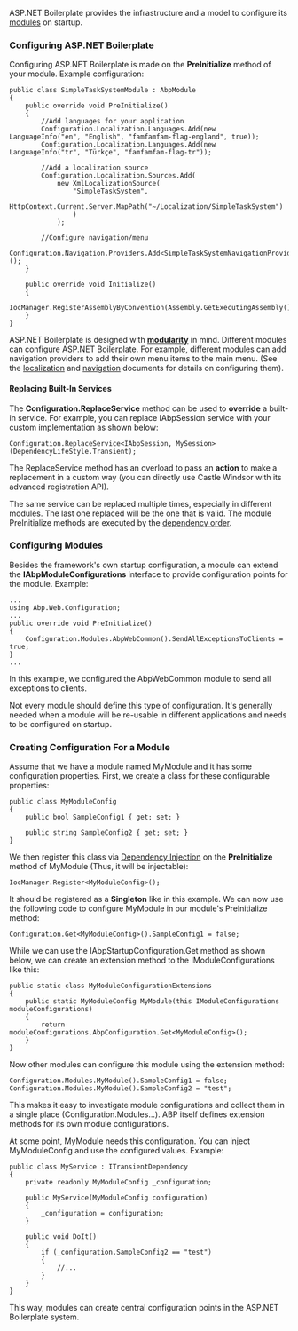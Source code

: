 ASP.NET Boilerplate provides the infrastructure and a model to configure
its [modules](/Pages/Documents/Module-System) on startup.

### Configuring ASP.NET Boilerplate

Configuring ASP.NET Boilerplate is made on the **PreInitialize** method of
your module. Example configuration:

    public class SimpleTaskSystemModule : AbpModule
    {
        public override void PreInitialize()
        {
            //Add languages for your application
            Configuration.Localization.Languages.Add(new LanguageInfo("en", "English", "famfamfam-flag-england", true));
            Configuration.Localization.Languages.Add(new LanguageInfo("tr", "Türkçe", "famfamfam-flag-tr"));

            //Add a localization source
            Configuration.Localization.Sources.Add(
                new XmlLocalizationSource(
                    "SimpleTaskSystem",
                    HttpContext.Current.Server.MapPath("~/Localization/SimpleTaskSystem")
                    )
                );

            //Configure navigation/menu
            Configuration.Navigation.Providers.Add<SimpleTaskSystemNavigationProvider>();        
        }

        public override void Initialize()
        {
            IocManager.RegisterAssemblyByConvention(Assembly.GetExecutingAssembly());
        }
    }

ASP.NET Boilerplate is designed with **[modularity](Module-System.md)** in
mind. Different modules can configure ASP.NET Boilerplate. For example,
different modules can add navigation providers to add their own menu
items to the main menu. (See the
[localization](/Pages/Documents/Localization) and
[navigation](/Pages/Documents/Navigation) documents for details on
configuring them).

#### Replacing Built-In Services

The **Configuration.ReplaceService** method can be used to **override** a
built-in service. For example, you can replace IAbpSession service with
your custom implementation as shown below:

    Configuration.ReplaceService<IAbpSession, MySession>(DependencyLifeStyle.Transient);

The ReplaceService method has an overload to pass an **action** to make a
replacement in a custom way (you can directly use Castle Windsor with its
advanced registration API).

The same service can be replaced multiple times, especially in different
modules. The last one replaced will be the one that is valid. The module PreInitialize
methods are executed by the [dependency order](Module-System.md).

### Configuring Modules

Besides the framework's own startup configuration, a module can extend
the **IAbpModuleConfigurations** interface to provide configuration points
for the module. Example:

    ...
    using Abp.Web.Configuration;
    ...
    public override void PreInitialize()
    {
        Configuration.Modules.AbpWebCommon().SendAllExceptionsToClients = true;
    }
    ...

In this example, we configured the AbpWebCommon module to send all
exceptions to clients.

Not every module should define this type of configuration. It's
generally needed when a module will be re-usable in different
applications and needs to be configured on startup.

### Creating Configuration For a Module

Assume that we have a module named MyModule and it has some
configuration properties. First, we create a class for these configurable
properties:

    public class MyModuleConfig
    {
        public bool SampleConfig1 { get; set; }

        public string SampleConfig2 { get; set; }
    }

We then register this class via [Dependency
Injection](Dependency-Injection.md) on the **PreInitialize** method of
MyModule (Thus, it will be injectable):

    IocManager.Register<MyModuleConfig>();

It should be registered as a **Singleton** like in this example. We can now
use the following code to configure MyModule in our module's
PreInitialize method:

    Configuration.Get<MyModuleConfig>().SampleConfig1 = false;

While we can use the IAbpStartupConfiguration.Get method as shown below, we
can create an extension method to the IModuleConfigurations like this:

    public static class MyModuleConfigurationExtensions
    {
        public static MyModuleConfig MyModule(this IModuleConfigurations moduleConfigurations)
        {
            return moduleConfigurations.AbpConfiguration.Get<MyModuleConfig>();
        }
    }

Now other modules can configure this module using the extension method:

    Configuration.Modules.MyModule().SampleConfig1 = false;
    Configuration.Modules.MyModule().SampleConfig2 = "test";

This makes it easy to investigate module configurations and collect them in
a single place (Configuration.Modules...). ABP itself defines extension
methods for its own module configurations.

At some point, MyModule needs this configuration. You can inject
MyModuleConfig and use the configured values. Example:

    public class MyService : ITransientDependency
    {
        private readonly MyModuleConfig _configuration;

        public MyService(MyModuleConfig configuration)
        {
            _configuration = configuration;
        }

        public void DoIt()
        {
            if (_configuration.SampleConfig2 == "test")
            {
                //...
            }
        }
    }

This way, modules can create central configuration points in the ASP.NET
Boilerplate system.
